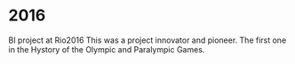 # 2016
BI project at Rio2016
This was a project innovator and pioneer. 
The first one in the Hystory of the Olympic and Paralympic Games.
